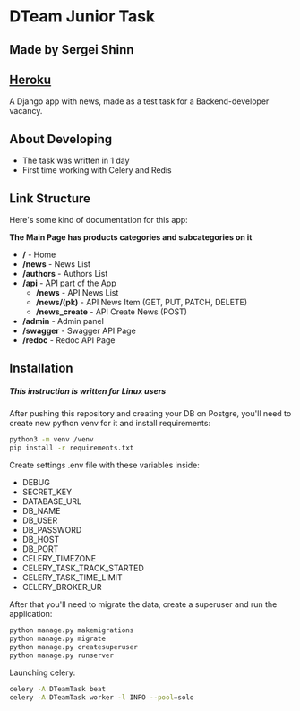 # DTeam Junior Task
## Made by Sergei Shinn
## [Heroku](https://dteamtask.herokuapp.com)
A Django app with news, made as a test task for a Backend-developer vacancy.


## About Developing

- The task was written in 1 day
- First time working with Celery and Redis


## Link Structure

Here's some kind of documentation for this app:  
  
**The Main Page has products categories and subcategories on it**

- **/** - Home
- **/news** - News List
- **/authors** - Authors List
- **/api** - API part of the App
    - **/news** - API News List
    - **/news/(pk)** - API News Item (GET, PUT, PATCH, DELETE)
    - **/news_create** - API Create News (POST)
- **/admin** - Admin panel
- **/swagger** - Swagger API Page
- **/redoc** - Redoc API Page


## Installation
##### *This instruction is written for Linux users*
After pushing this repository and creating your DB on Postgre, you'll need to create new python venv for it and install requirements:

```sh
python3 -m venv /venv
pip install -r requirements.txt
```
Create settings .env file with these variables inside:
- DEBUG
- SECRET_KEY
- DATABASE_URL
- DB_NAME
- DB_USER
- DB_PASSWORD
- DB_HOST
- DB_PORT
- CELERY_TIMEZONE
- CELERY_TASK_TRACK_STARTED
- CELERY_TASK_TIME_LIMIT
- CELERY_BROKER_UR


After that you'll need to migrate the data, create a superuser and run the application:

```sh
python manage.py makemigrations
python manage.py migrate
python manage.py createsuperuser
python manage.py runserver
```
Launching celery:

```sh
celery -A DTeamTask beat
celery -A DTeamTask worker -l INFO --pool=solo
```
